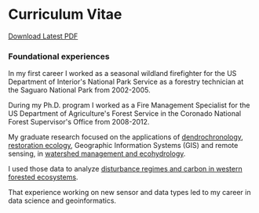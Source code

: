 # Curriculum Vitae

[Download Latest PDF](https://github.com/tyson-swetnam/home/raw/main/assets/2021-12-24-CV-Tyson-Lee-Swetnam.pdf)
      
### Foundational experiences

In my first career I worked as a seasonal wildland firefighter for the US Department of Interior's National Park Service as a forestry technician at the Saguaro National Park from 2002-2005. 

During my Ph.D. program I worked as a Fire Management Specialist for the US Department of Agriculture's Forest Service in the Coronado National Forest Supervisor's Office from 2008-2012.

My graduate research focused on the applications of [dendrochronology](https://ltrr.arizona.edu), [restoration ecology](https://nature.arizona.edu/donald-falk), Geographic Information Systems (GIS) and remote sensing, in [watershed management and ecohydrology](https://nature.arizona.edu/graduate/watershed-management-ecohydrology). 

I used those data to analyze [disturbance regimes and carbon in western forested ecosystems](https://www.fs.usda.gov/treesearch/pubs/48047). 

That experience working on new sensor and data types led to my career in data science and geoinformatics.
